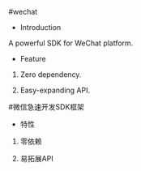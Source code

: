 #wechat

- Introduction

A powerful SDK for WeChat platform.

- Feature

1. Zero dependency.

1. Easy-expanding API.


#微信急速开发SDK框架

- 特性

1. 零依赖

1. 易拓展API
